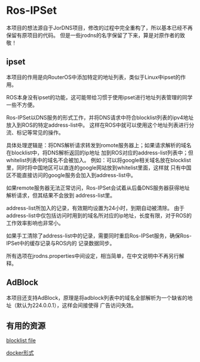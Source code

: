 # Ros-IPSet

本项目的想法源自于JorDNS项目，修改的过程中完全重构了，所以基本已经不再保留有原项目的代码。
但是一些jrodns的名字保留了下来，算是对原作者的致敬！


## ipset

本项目的作用是向RouterOS中添加特定的地址列表，类似于Linux中ipset的作用。

ROS本身没有ipset的功能，这可能带给习惯于使用ipset进行地址列表管理的同学一些不方便。

Ros-IPSet以DNS服务的形式工作，并将DNS请求中符合blocklist列表的ipv4地址放入到ROS的特定address-list中。
这样在ROS中就可以使用这个地址列表进行分流、标记等常见的操作。

具体处理逻辑是：将DNS解析请求转发到romote服务器上；如果请求解析的域名在blocklist中，将DNS解析返回的ip地址
加到ROS对应的address-list列表中；但whitelist列表中的域名不会被加入。
例如：可以将google相关域名放在blocklist里，同时将中国地区可以直连的google网站放到whitelist里面，这样就
只有中国区不能直接访问的google服务会加入到address-list中。

如果remote服务器无法正常访问，Ros-IPSet会试着从后备DNS服务器获得地址解析请求，但其结果不会放到
address-list里。

address-list所加入的记录，有效期均设置为24小时，到期自动被清除。
由于address-list中仅包括访问时用到的域名所对应的ip地址，长度有限，对于ROS的工作效率影响也非常小。

如果手工清除了address-list中的记录，需要同时重启Ros-IPSet服务，确保Ros-IPSet中的缓存记录与ROS内的
记录数据同步。

所有选项在jrodns.properties中间设定，相当简单，在中文说明中不再另行解释。

## AdBlock

本项目还支持AdBlock，原理是将adblock列表中的域名全部解析为一个缺省的地址（默认为224.0.0.1），这样会间接使得
广告访问失效。

## 有用的资源

[blocklist file](https://github.com/Loyalsoldier/v2ray-rules-dat) 

[docker形式](https://hub.docker.com/r/whitemay/ros-ipset)
